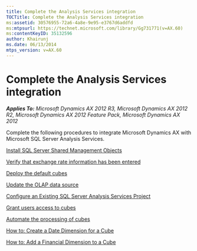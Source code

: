 ```yaml
---
title: Complete the Analysis Services integration
TOCTitle: Complete the Analysis Services integration
ms:assetid: 30576955-72a6-4a8e-9e95-e3767d6addfd
ms:mtpsurl: https://technet.microsoft.com/library/Gg731771(v=AX.60)
ms:contentKeyID: 35132596
author: Khairunj
ms.date: 06/13/2014
mtps_version: v=AX.60
---
```


# Complete the Analysis Services integration 


_**Applies To:** Microsoft Dynamics AX 2012 R3, Microsoft Dynamics AX 2012 R2, Microsoft Dynamics AX 2012 Feature Pack, Microsoft Dynamics AX 2012_

Complete the following procedures to integrate Microsoft Dynamics AX with Microsoft SQL Server Analysis Services.

[Install SQL Server Shared Management Objects](install-sql-server-shared-management-objects.md)

[Verify that exchange rate information has been entered](verify-that-exchange-rate-information-has-been-entered.md)

[Deploy the default cubes](deploy-the-default-cubes.md)

[Update the OLAP data source](update-the-olap-data-source.md)

[Configure an Existing SQL Server Analysis Services Project](configure-an-existing-sql-server-analysis-services-project.md)

[Grant users access to cubes](grant-users-access-to-cubes.md)

[Automate the processing of cubes](automate-the-processing-of-cubes.md)

[How to: Create a Date Dimension for a Cube](how-to-create-a-date-dimension-for-a-cube.md)

[How to: Add a Financial Dimension to a Cube](how-to-add-a-financial-dimension-to-a-cube.md)

  


